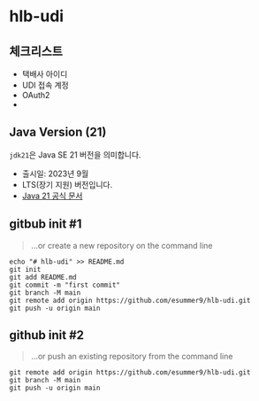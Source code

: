 # hlb-udi

## 체크리스트
- 택배사 아이디
- UDI 접속 계정
- OAuth2
- 


## Java Version (21)

`jdk21`은 Java SE 21 버전을 의미합니다.
- 출시일: 2023년 9월
- LTS(장기 지원) 버전입니다.
- [Java 21 공식 문서](https://docs.oracle.com/en/java/javase/21/)

## gitbub init #1
> …or create a new repository on the command line
```shell
echo "# hlb-udi" >> README.md
git init
git add README.md
git commit -m "first commit"
git branch -M main
git remote add origin https://github.com/esummer9/hlb-udi.git
git push -u origin main
```
## github init #2
> …or push an existing repository from the command line
```shell
git remote add origin https://github.com/esummer9/hlb-udi.git
git branch -M main
git push -u origin main
```
